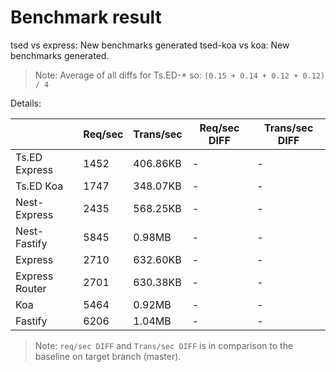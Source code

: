 # Benchmark result

tsed vs express: New benchmarks generated
tsed-koa vs koa: New benchmarks generated.

> Note: 
> Average of all diffs for Ts.ED-* so: `(0.15 + 0.14 + 0.12 + 0.12) / 4`

Details:

|                | Req/sec | Trans/sec | Req/sec DIFF | Trans/sec DIFF |
| -------------- | ------- | --------- | ------------ | -------------- |
| Ts.ED Express  | 1452    | 406.86KB  | -            | -              |
| Ts.ED Koa      | 1747    | 348.07KB  | -            | -              |
| Nest-Express   | 2435    | 568.25KB  | -            | -              |
| Nest-Fastify   | 5845    | 0.98MB    | -            | -              |
| Express        | 2710    | 632.60KB  | -            | -              |
| Express Router | 2701    | 630.38KB  | -            | -              |
| Koa            | 5464    | 0.92MB    | -            | -              |
| Fastify        | 6206    | 1.04MB    | -            | -              |

> Note:
> `req/sec DIFF` and `Trans/sec DIFF` is in comparison to the baseline on target branch (master).